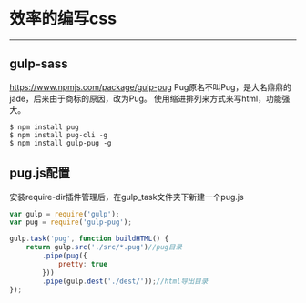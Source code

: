 # 效率的编写css
---

## gulp-sass

https://www.npmjs.com/package/gulp-pug
Pug原名不叫Pug，是大名鼎鼎的jade，后来由于商标的原因，改为Pug。
使用缩进排列来方式来写html，功能强大。

```
$ npm install pug
$ npm install pug-cli -g
$ npm install gulp-pug -g
```

## pug.js配置

安装require-dir插件管理后，在gulp_task文件夹下新建一个pug.js

```js
var gulp = require('gulp');
var pug = require('gulp-pug');

gulp.task('pug', function buildHTML() {
    return gulp.src('./src/*.pug')//pug目录
        .pipe(pug({
            pretty: true
        }))
        .pipe(gulp.dest('./dest/'));//html导出目录
});
```





